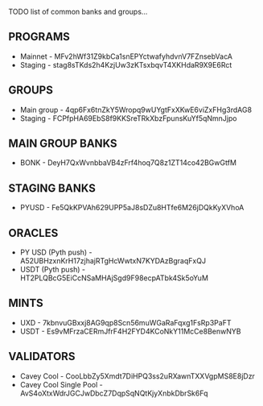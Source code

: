 TODO list of common banks and groups...

## PROGRAMS
* Mainnet - MFv2hWf31Z9kbCa1snEPYctwafyhdvnV7FZnsebVacA
* Staging - stag8sTKds2h4KzjUw3zKTsxbqvT4XKHdaR9X9E6Rct

## GROUPS
* Main group - 4qp6Fx6tnZkY5Wropq9wUYgtFxXKwE6viZxFHg3rdAG8
* Staging - FCPfpHA69EbS8f9KKSreTRkXbzFpunsKuYf5qNmnJjpo


## MAIN GROUP BANKS
* BONK - DeyH7QxWvnbbaVB4zFrf4hoq7Q8z1ZT14co42BGwGtfM

## STAGING BANKS
* PYUSD - Fe5QkKPVAh629UPP5aJ8sDZu8HTfe6M26jDQkKyXVhoA

## ORACLES
* PY USD (Pyth push) - A52UBHzxnKrH17zjhajRTgHcWwtxN7KYDAzBgraqFxQJ
* USDT (Pyth push) - HT2PLQBcG5EiCcNSaMHAjSgd9F98ecpATbk4Sk5oYuM

## MINTS
* UXD - 7kbnvuGBxxj8AG9qp8Scn56muWGaRaFqxg1FsRp3PaFT
* USDT - Es9vMFrzaCERmJfrF4H2FYD4KCoNkY11McCe8BenwNYB


## VALIDATORS
* Cavey Cool - CooLbbZy5Xmdt7DiHPQ3ss2uRXawnTXXVgpMS8E8jDzr
* Cavey Cool Single Pool - AvS4oXtxWdrJGCJwDbcZ7DqpSqNQtKjyXnbkDbrSk6Fq